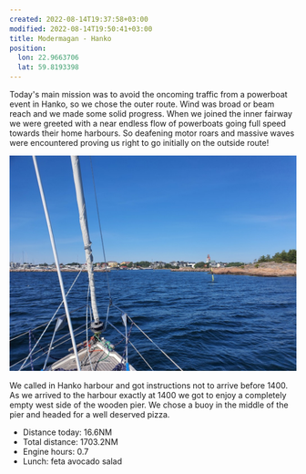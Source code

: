 ```yaml
---
created: 2022-08-14T19:37:58+03:00
modified: 2022-08-14T19:50:41+03:00
title: Modermagan - Hanko
position:
  lon: 22.9663706
  lat: 59.8193398
---
```


Today's main mission was to avoid the oncoming traffic from a powerboat event in Hanko, so we chose the outer route. Wind was broad or beam reach and we made some solid progress. When we joined the inner fairway we were greeted with a near endless flow of powerboats going full speed towards their home harbours. So deafening motor roars and massive waves were encountered proving us right to go initially on the outside route!

![Image](../2022/4fe128eddc6f96d1e65014070f749e5c.jpg) 

We called in Hanko harbour and got instructions not to arrive before 1400. As we arrived to the harbour exactly at 1400 we got to enjoy a completely empty west side of the wooden pier. We chose a buoy in the middle of the pier and headed for a well deserved pizza.

* Distance today: 16.6NM
* Total distance: 1703.2NM
* Engine hours: 0.7
* Lunch: feta avocado salad
